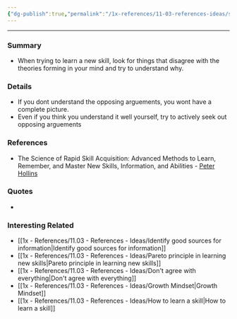 ```yaml
---
{"dg-publish":true,"permalink":"/1x-references/11-03-references-ideas/seek-dissenting-opinions/","dgHomeLink":true,"dgPassFrontmatter":true,"dgShowBacklinks":true,"dgShowLocalGraph":false,"dgShowInlineTitle":true}
---
```


---

### Summary
- When trying to learn a new skill, look for things that disagree with the theories forming in your mind and try to understand why.

### Details
- If you dont understand the opposing arguements, you wont have a complete picture.
- Even if you think you understand it well yourself, try to actively seek out opposing arguements

### References
- The Science of Rapid Skill Acquisition: Advanced Methods to Learn, Remember, and Master New Skills, Information, and Abilities - [Peter Hollins](https://www.goodreads.com/author/show/16593818.Peter_Hollins)

### Quotes
-

### Interesting Related
- [[1x - References/11.03 - References - Ideas/Identify good sources for information|Identify good sources for information]]
- [[1x - References/11.03 - References - Ideas/Pareto principle in learning new skills|Pareto principle in learning new skills]]
- [[1x - References/11.03 - References - Ideas/Don't agree with everything|Don't agree with everything]]
- [[1x - References/11.03 - References - Ideas/Growth Mindset|Growth Mindset]]
- [[1x - References/11.03 - References - Ideas/How to learn a skill|How to learn a skill]]